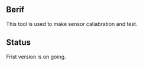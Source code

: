 ## Berif

This tool is used to make sensor caliabration and test.

## Status
Frist version is on going.
